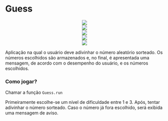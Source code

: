 # Guess

<div align="center">
    <img src=https://img.shields.io/badge/status-development-orange/>
</div>

<div align="center">
    <img src=https://img.shields.io/github/stars/wagner-de-carvalho/guess_number?style=social/>
</div>

<div align="center">
    <img src=https://img.shields.io/github/stars/wagner-de-carvalho/guess_number?style=social/>
</div>

<div align="center">
    <img src=https://img.shields.io/github/followers/wagner-de-carvalho?style=social/>
</div>

<div align="center"> 
    <img src=https://img.shields.io/badge/Elixir-4B275F?style=for-the-badge&logo=elixir&logoColor=white/>
</div>
       
Aplicação na qual o usuário deve adivinhar o número aleatório sorteado. Os números escolhidos são armazenados e, no final, é apresentada uma mensagem, de acordo com o desempenho do usuário, e os números escolhidos.

### Como jogar?
Chamar a função `Guess.run` 

Primeiramente escolhe-se um nível de dificuldade entre 1 e 3. Após, tentar adivinhar o número sorteado. Caso o número já fora escolhido, será exibida uma mensagem de aviso.

